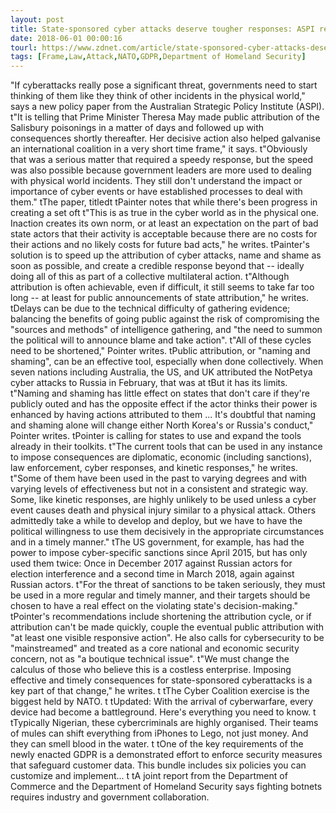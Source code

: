 ```yaml
---
layout: post
title: State-sponsored cyber attacks deserve tougher responses: ASPI report
date: 2018-06-01 00:00:16
tourl: https://www.zdnet.com/article/state-sponsored-cyber-attacks-deserve-tougher-responses-aspi-report/
tags: [Frame,Law,Attack,NATO,GDPR,Department of Homeland Security]
---
```

 "If cyberattacks really pose a significant threat, governments need to start thinking of them like they think of other incidents in the physical world," says a new policy paper from the Australian Strategic Policy Institute (ASPI). t"It is telling that Prime Minister Theresa May made public attribution of the Salisbury poisonings in a matter of days and followed up with consequences shortly thereafter. Her decisive action also helped galvanise an international coalition in a very short time frame," it says. t"Obviously that was a serious matter that required a speedy response, but the speed was also possible because government leaders are more used to dealing with physical world incidents. They still don't understand the impact or importance of cyber events or have established processes to deal with them." tThe paper, titledt tPainter notes that while there's been progress in creating a set oft t"This is as true in the cyber world as in the physical one. Inaction creates its own norm, or at least an expectation on the part of bad state actors that their activity is acceptable because there are no costs for their actions and no likely costs for future bad acts," he writes. tPainter's solution is to speed up the attribution of cyber attacks, name and shame as soon as possible, and create a credible response beyond that -- ideally doing all of this as part of a collective multilateral action. t"Although attribution is often achievable, even if difficult, it still seems to take far too long -- at least for public announcements of state attribution," he writes. tDelays can be due to the technical difficulty of gathering evidence; balancing the benefits of going public against the risk of compromising the "sources and methods" of intelligence gathering, and "the need to summon the political will to announce blame and take action". t"All of these cycles need to be shortened," Pointer writes. tPublic attribution, or "naming and shaming", can be an effective tool, especially when done collectively. When seven nations including Australia, the US, and UK attributed the NotPetya cyber attacks to Russia in February, that was at tBut it has its limits. t"Naming and shaming has little effect on states that don't care if they're publicly outed and has the opposite effect if the actor thinks their power is enhanced by having actions attributed to them ... It's doubtful that naming and shaming alone will change either North Korea's or Russia's conduct," Pointer writes. tPointer is calling for states to use and expand the tools already in their toolkits. t"The current tools that can be used in any instance to impose consequences are diplomatic, economic (including sanctions), law enforcement, cyber responses, and kinetic responses," he writes. t"Some of them have been used in the past to varying degrees and with varying levels of effectiveness but not in a consistent and strategic way. Some, like kinetic responses, are highly unlikely to be used unless a cyber event causes death and physical injury similar to a physical attack. Others admittedly take a while to develop and deploy, but we have to have the political willingness to use them decisively in the appropriate circumstances and in a timely manner." tThe US government, for example, has had the power to impose cyber-specific sanctions since April 2015, but has only used them twice: Once in December 2017 against Russian actors for election interference and a second time in March 2018, again against Russian actors. t"For the threat of sanctions to be taken seriously, they must be used in a more regular and timely manner, and their targets should be chosen to have a real effect on the violating state's decision-making." tPointer's recommendations include shortening the attribution cycle, or if attribution can't be made quickly, couple the eventual public attribution with "at least one visible responsive action". He also calls for cybersecurity to be "mainstreamed" and treated as a core national and economic security concern, not as "a boutique technical issue". t"We must change the calculus of those who believe this is a costless enterprise. Imposing effective and timely consequences for state-sponsored cyberattacks is a key part of that change," he writes. t tThe Cyber Coalition exercise is the biggest held by NATO. t tUpdated: With the arrival of cyberwarfare, every device had become a battleground. Here's everything you need to know. t tTypically Nigerian, these cybercriminals are highly organised. Their teams of mules can shift everything from iPhones to Lego, not just money. And they can smell blood in the water. t tOne of the key requirements of the newly enacted GDPR is a demonstrated effort to enforce security measures that safeguard customer data. This bundle includes six policies you can customize and implement... t tA joint report from the Department of Commerce and the Department of Homeland Security says fighting botnets requires industry and government collaboration.